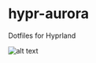 # hypr-aurora
Dotfiles for Hyprland

![alt text](https://github.com/MathisP75/xeno-dotfiles/blob/main/screenshot1.png)
